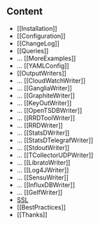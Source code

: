 ## Content

* [[Installation]]
* [[Configuration]]
* [[ChangeLog]]
* [[Queries]]
* ... [[MoreExamples]]
* ... [[YAMLConfig]]
* [[OutputWriters]]
* ... [[CloudWatchWriter]]
* ... [[GangliaWriter]]
* ... [[GraphiteWriter]]
* ... [[KeyOutWriter]]
* ... [[OpenTSDBWriter]]
* ... [[RRDToolWriter]]
* ... [[RRDWriter]]
* ... [[StatsDWriter]]
* ... [[StatsDTelegrafWriter]]
* ... [[StdoutWriter]]
* ... [[TCollectorUDPWriter]]
* ... [[LibratoWriter]]
* ... [[Log4JWriter]]
* ... [[SensuWriter]]
* ... [[InfluxDBWriter]]
* ... [[GelfWriter]]
* [SSL](https://github.com/jmxtrans/jmxtrans/wiki/JMXRMI-over-SSL)
* [[BestPractices]]
* [[Thanks]]
